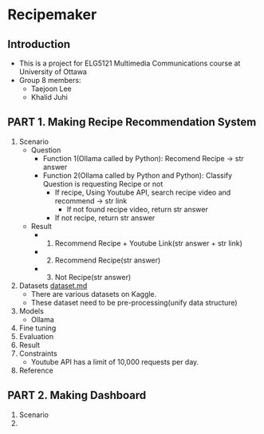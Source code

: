 # Recipemaker

## Introduction
- This is a project for ELG5121 Multimedia Communications course at University of Ottawa
- Group 8 members:
  - Taejoon Lee
  - Khalid Juhi

## PART 1. Making Recipe Recommendation System
1. Scenario
    - Question
      - Function 1(Ollama called by Python): Recomend Recipe -> str answer
      - Function 2(Ollama called by Python and Python): Classify Question is requesting Recipe or not
        - If recipe, Using Youtube API, search recipe video and recommend -> str link
          - If not found recipe video, return str answer
        - If not recipe, return str answer
    - Result
      - 1. Recommend Recipe + Youtube Link(str answer + str link)
      - 2. Recommend Recipe(str answer)
      - 3. Not Recipe(str answer)
2. Datasets [dataset.md](https://github.com/taejoonlee56/recipemaker/blob/main/datasets.md)
    - There are various datasets on Kaggle.
    - These dataset need to be pre-processing(unify data structure)
4. Models
    - Ollama
5. Fine tuning
6. Evaluation
7. Result
8. Constraints
    - Youtube API has a limit of 10,000 requests per day.
9. Reference


## PART 2. Making Dashboard
1. Scenario
2. 
